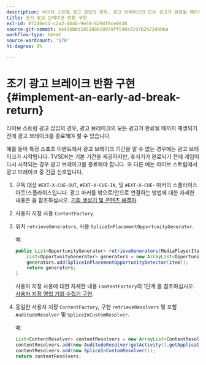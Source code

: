 ```yaml
---
description: 라이브 스트림 광고 삽입의 경우, 광고 브레이크의 모든 광고가 완료될 때까지 재생되기 전에 광고 브레이크를 종료해야 할 수 있습니다.
title: 조기 광고 브레이크 반환 구현
exl-id: 07246e31-c2a2-4646-9e59-6294f0ce8838
source-git-commit: be43bbbd1051886c8979ff590a3197b2a7249b6a
workflow-type: tm+mt
source-wordcount: '178'
ht-degree: 0%

---
```


# 조기 광고 브레이크 반환 구현 {#implement-an-early-ad-break-return}

라이브 스트림 광고 삽입의 경우, 광고 브레이크의 모든 광고가 완료될 때까지 재생되기 전에 광고 브레이크를 종료해야 할 수 있습니다.

예를 들어 특정 스포츠 이벤트에서 광고 브레이크 기간을 알 수 없는 경우에는 광고 브레이크가 시작됩니다. TVSDK는 기본 기간을 제공하지만, 휴식기가 완료되기 전에 게임이 다시 시작되는 경우 광고 브레이크를 종료해야 합니다. 또 다른 예는 라이브 스트림에서 광고 브레이크 중 긴급 신호입니다.

1. 구독 대상 `#EXT-X-CUE-OUT`, `#EXT-X-CUE-IN`, 및 `#EXT-X-CUE`- 마커의 스플라이스 아웃/스플라이스입니다.
광고 마커를 밖으로/안으로 연결하는 방법에 대한 자세한 내용은 을 참조하십시오. [기회 생성기 및 콘텐츠 해결자](../../ad-insertion/content-resolver/android-3x-content-resolver.md).
1. 사용자 지정 사용 `ContentFactory`.
1. 위치 `retrieveGenerators`, 사용 `SpliceInPlacementOpportunityGenerator`.

   예:

   ```java
   public List<OpportunityGenerator> retrieveGenerators(MediaPlayerItem item) { 
       List<OpportunityGenerator> generators = new ArrayList<OpportunityGenerator>(); 
       generators.add(SpliceInPlacementOpportunityDetector(item)); 
       return generators; 
   }
   ```

   사용자 지정 사용에 대한 자세한 내용 `ContentFactory`의 1단계 를 참조하십시오. [사용자 지정 영업 기회 수집기 구현](../../ad-insertion/content-resolver/android-3x-opp-detector-impl-android.md).

1. 동일한 사용자 지정 `ContentFactory`, 구현 `retrieveResolvers` 및 포함 `AuditudeResolver` 및 `SpliceInCustomResolver`.

   예:

   ```java
   List<ContentResolver> contentResolvers = new ArrayList<ContentResolver>(); 
   contentResolvers.add(new AuditudeResolver(getActivity().getApplicationContext())); 
   contentResolvers.add(new SpliceInCustomResolver()); 
   return contentResolvers;
   ```
